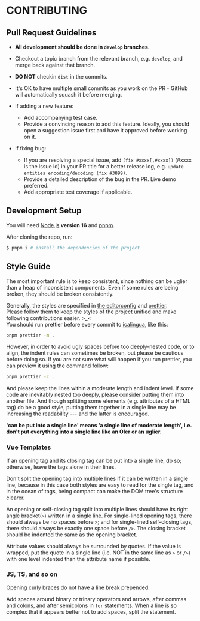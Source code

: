 # CONTRIBUTING

## Pull Request Guidelines

- **All development should be done in `develop` branches.**

- Checkout a topic branch from the relevant branch, e.g. `develop`, and merge back against that branch.

- **DO NOT** checkin `dist` in the commits.

- It's OK to have multiple small commits as you work on the PR - GitHub will automatically squash it before merging.

- If adding a new feature:

  - Add accompanying test case.
  - Provide a convincing reason to add this feature. Ideally, you should open a suggestion issue first and have it approved before working on it.

- If fixing bug:

  - If you are resolving a special issue, add `(fix #xxxx[,#xxxx])` (#xxxx is the issue id) in your PR title for a better release log, e.g. `update entities encoding/decoding (fix #3899)`.
  - Provide a detailed description of the bug in the PR. Live demo preferred.
  - Add appropriate test coverage if applicable.

## Development Setup

You will need [Node.js](http://nodejs.org) **version 16** and [pnpm](https://pnpm.io/).

After cloning the repo, run:

```bash
$ pnpm i # install the dependencies of the project
```

## Style Guide

The most important rule is to keep consistent,
since nothing can be uglier than a heap of inconsistent components.
Even if some rules are being broken, they should be broken consistently.

Generally, the styles are specified in [the editorconfig](.editorconfig)
and [prettier](icalingua/.prettierrc.js).  
Please follow them to keep the styles of the project unified
and make following contributions easier. >\_<  
You should run prettier before every commit to [icalingua](icalingua), like this:

```bash
pnpm prettier -m .
```

However, in order to avoid ugly spaces before too deeply-nested code,
or to align, the indent rules can sometimes be broken,
but please be cautious before doing so.
If you are not sure what will happen if you run prettier, you can preview it using the
command follow:

```bash
pnpm prettier -c .
```

And please keep the lines within a moderate length and indent level.
If some code are inevitably nested too deeply,
please consider putting them into another file.
And though splitting some elements (e.g. attributes of a HTML tag) do be a good style,
putting them together in a single line may be increasing the readability ---
and the latter is encouraged.

**'can be put into a single line' means 'a single line of moderate length',
i.e. don't put everything into a single line like an OIer or an uglier.**

### Vue Templates

If an opening tag and its closing tag can be put into a single line, do so;
otherwise, leave the tags alone in their lines.

Don't split the opening tag into multiple lines if it can be written in a single line,
because in this case both styles are easy to read for the single tag,
and in the ocean of tags, being compact can make the DOM tree's structure clearer.

An opening or self-closing tag split into multiple lines
should have its right angle bracket(`>`) written in a single line.
For single-lined opening tags, there should always be no spaces before `>`;
and for single-lined self-closing tags, there should always be exactly one space before `/>`.
The closing bracket should be indented the same as the opening bracket.

Attribute values should always be surrounded by quotes.
If the value is wrapped, put the quote in a single line (i.e. NOT in the same line as `>` or `/>`)
with one level indented than the attribute name if possible.

### JS, TS, and so on

Opening curly braces do not have a line break prepended.

Add spaces around binary or trinary operators and arrows,
after commas and colons, and after semicolons in `for` statements.
When a line is so complex that it appears better not to add spaces, split the statement.
